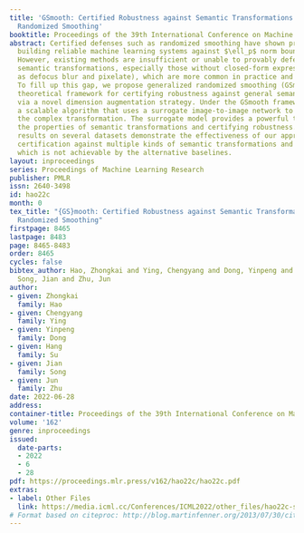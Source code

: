 ```yaml
---
title: 'GSmooth: Certified Robustness against Semantic Transformations via Generalized
  Randomized Smoothing'
booktitle: Proceedings of the 39th International Conference on Machine Learning
abstract: Certified defenses such as randomized smoothing have shown promise towards
  building reliable machine learning systems against $\ell_p$ norm bounded attacks.
  However, existing methods are insufficient or unable to provably defend against
  semantic transformations, especially those without closed-form expressions (such
  as defocus blur and pixelate), which are more common in practice and often unrestricted.
  To fill up this gap, we propose generalized randomized smoothing (GSmooth), a unified
  theoretical framework for certifying robustness against general semantic transformations
  via a novel dimension augmentation strategy. Under the GSmooth framework, we present
  a scalable algorithm that uses a surrogate image-to-image network to approximate
  the complex transformation. The surrogate model provides a powerful tool for studying
  the properties of semantic transformations and certifying robustness. Experimental
  results on several datasets demonstrate the effectiveness of our approach for robustness
  certification against multiple kinds of semantic transformations and corruptions,
  which is not achievable by the alternative baselines.
layout: inproceedings
series: Proceedings of Machine Learning Research
publisher: PMLR
issn: 2640-3498
id: hao22c
month: 0
tex_title: "{GS}mooth: Certified Robustness against Semantic Transformations via Generalized
  Randomized Smoothing"
firstpage: 8465
lastpage: 8483
page: 8465-8483
order: 8465
cycles: false
bibtex_author: Hao, Zhongkai and Ying, Chengyang and Dong, Yinpeng and Su, Hang and
  Song, Jian and Zhu, Jun
author:
- given: Zhongkai
  family: Hao
- given: Chengyang
  family: Ying
- given: Yinpeng
  family: Dong
- given: Hang
  family: Su
- given: Jian
  family: Song
- given: Jun
  family: Zhu
date: 2022-06-28
address:
container-title: Proceedings of the 39th International Conference on Machine Learning
volume: '162'
genre: inproceedings
issued:
  date-parts:
  - 2022
  - 6
  - 28
pdf: https://proceedings.mlr.press/v162/hao22c/hao22c.pdf
extras:
- label: Other Files
  link: https://media.icml.cc/Conferences/ICML2022/other_files/hao22c-supp.zip
# Format based on citeproc: http://blog.martinfenner.org/2013/07/30/citeproc-yaml-for-bibliographies/
---
```

